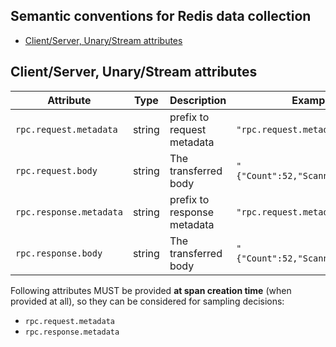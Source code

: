## Semantic conventions for Redis data collection

<!-- toc -->

- [Client/Server, Unary/Stream attributes](#clientserver-unarystream-attributes)

<!-- tocstop -->

## Client/Server, Unary/Stream attributes

<!-- semconv rpc.grpc -->

| Attribute               | Type   | Description                 | Examples                           | Required |
| ----------------------- | ------ | --------------------------- | ---------------------------------- | -------- |
| `rpc.request.metadata`  | string | prefix to request metadata  | `"rpc.request.metadata.key=value`  | Yes      |
| `rpc.request.body`      | string | The transferred body        | `"{"Count":52,"ScannedCount":52}"` | Yes      |
| `rpc.response.metadata` | string | prefix to response metadata | `"rpc.request.metadata.key=value`  | Yes      |
| `rpc.response.body`     | string | The transferred body        | `"{"Count":52,"ScannedCount":52}"` | Yes      |

Following attributes MUST be provided **at span creation time** (when provided at all), so they can be considered for sampling decisions:

- `rpc.request.metadata`
- `rpc.response.metadata`
<!-- endsemconv -->
